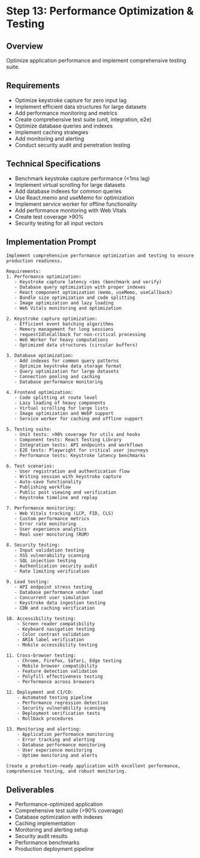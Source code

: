 # Step 13: Performance Optimization & Testing

## Overview
Optimize application performance and implement comprehensive testing suite.

## Requirements
- Optimize keystroke capture for zero input lag
- Implement efficient data structures for large datasets
- Add performance monitoring and metrics
- Create comprehensive test suite (unit, integration, e2e)
- Optimize database queries and indexes
- Implement caching strategies
- Add monitoring and alerting
- Conduct security audit and penetration testing

## Technical Specifications
- Benchmark keystroke capture performance (<1ms lag)
- Implement virtual scrolling for large datasets
- Add database indexes for common queries
- Use React.memo and useMemo for optimization
- Implement service worker for offline functionality
- Add performance monitoring with Web Vitals
- Create test coverage >90%
- Security testing for all input vectors

## Implementation Prompt

```
Implement comprehensive performance optimization and testing to ensure production readiness.

Requirements:
1. Performance optimization:
   - Keystroke capture latency <1ms (benchmark and verify)
   - Database query optimization with proper indexes
   - React component optimization (memo, useMemo, useCallback)
   - Bundle size optimization and code splitting
   - Image optimization and lazy loading
   - Web Vitals monitoring and optimization

2. Keystroke capture optimization:
   - Efficient event batching algorithms
   - Memory management for long sessions
   - requestIdleCallback for non-critical processing
   - Web Worker for heavy computations
   - Optimized data structures (circular buffers)

3. Database optimization:
   - Add indexes for common query patterns
   - Optimize keystroke data storage format
   - Query optimization for large datasets
   - Connection pooling and caching
   - Database performance monitoring

4. Frontend optimization:
   - Code splitting at route level
   - Lazy loading of heavy components
   - Virtual scrolling for large lists
   - Image optimization and WebP support
   - Service worker for caching and offline support

5. Testing suite:
   - Unit tests: >90% coverage for utils and hooks
   - Component tests: React Testing Library
   - Integration tests: API endpoints and workflows
   - E2E tests: Playwright for critical user journeys
   - Performance tests: Keystroke latency benchmarks

6. Test scenarios:
   - User registration and authentication flow
   - Writing session with keystroke capture
   - Auto-save functionality
   - Publishing workflow
   - Public post viewing and verification
   - Keystroke timeline and replay

7. Performance monitoring:
   - Web Vitals tracking (LCP, FID, CLS)
   - Custom performance metrics
   - Error rate monitoring
   - User experience analytics
   - Real user monitoring (RUM)

8. Security testing:
   - Input validation testing
   - XSS vulnerability scanning
   - SQL injection testing
   - Authentication security audit
   - Rate limiting verification

9. Load testing:
   - API endpoint stress testing
   - Database performance under load
   - Concurrent user simulation
   - Keystroke data ingestion testing
   - CDN and caching verification

10. Accessibility testing:
    - Screen reader compatibility
    - Keyboard navigation testing
    - Color contrast validation
    - ARIA label verification
    - Mobile accessibility testing

11. Cross-browser testing:
    - Chrome, Firefox, Safari, Edge testing
    - Mobile browser compatibility
    - Feature detection validation
    - Polyfill effectiveness testing
    - Performance across browsers

12. Deployment and CI/CD:
    - Automated testing pipeline
    - Performance regression detection
    - Security vulnerability scanning
    - Deployment verification tests
    - Rollback procedures

13. Monitoring and alerting:
    - Application performance monitoring
    - Error tracking and alerting
    - Database performance monitoring
    - User experience monitoring
    - Uptime monitoring and alerts

Create a production-ready application with excellent performance, comprehensive testing, and robust monitoring.
```

## Deliverables
- Performance-optimized application
- Comprehensive test suite (>90% coverage)
- Database optimization with indexes
- Caching implementation
- Monitoring and alerting setup
- Security audit results
- Performance benchmarks
- Production deployment pipeline